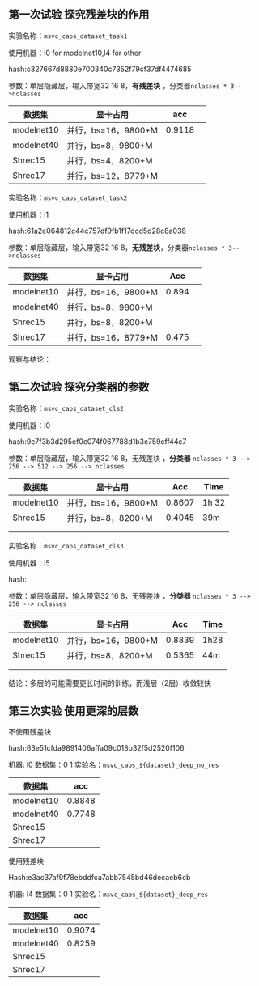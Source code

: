 ## 第一次试验   探究残差块的作用

实验名称：`msvc_caps_dataset_task1`

使用机器：l0 for modelnet10,l4 for other

hash:c327667d8880e700340c7352f79cf37df4474685

参数：单层隐藏层，输入带宽32 16 8，**有残差块** ，分类器`nclasses * 3-->nclasses`

| 数据集     | 显卡占用            | acc    |      |
| ---------- | ------------------- | ------ | ---- |
| modelnet10 | 并行，bs=16，9800+M | 0.9118 |      |
| modelnet40 | 并行，bs=8，9800+M  |        |      |
| Shrec15    | 并行，bs=4，8200+M  |        |      |
| Shrec17    | 并行，bs=12，8779+M |        |      |



实验名称：`msvc_caps_dataset_task2`

使用机器：l1

hash:61a2e064812c44c757df9fb1f17dcd5d28c8a038

参数：单层隐藏层，输入带宽32 16 8，**无残差块**，分类器`nclasses * 3-->nclasses`



| 数据集     | 显卡占用            | Acc   |      |
| ---------- | ------------------- | ----- | ---- |
| modelnet10 | 并行，bs=16，9800+M | 0.894 |      |
| modelnet40 | 并行，bs=8，9800+M  |       |      |
| Shrec15    | 并行，bs=8，8200+M  |       |      |
| Shrec17    | 并行，bs=16，8779+M | 0.475 |      |



观察与结论：

## 第二次试验 探究分类器的参数

实验名称：`msvc_caps_dataset_cls2`

使用机器：l0

hash:9c7f3b3d295ef0c074f067788d1b3e759cff44c7

参数：单层隐藏层，输入带宽32 16 8，无残差块 ，**分类器** `nclasses * 3 --> 256 --> 512 --> 256 --> nclasses`

| 数据集     | 显卡占用            | Acc    | Time  |
| ---------- | ------------------- | ------ | ----- |
| modelnet10 | 并行，bs=16，9800+M | 0.8607 | 1h 32 |
| Shrec15    | 并行，bs=8，8200+M  | 0.4045 | 39m   |
|            |                     |        |       |
|            |                     |        |       |



实验名称：`msvc_caps_dataset_cls3`

使用机器：l5

hash:

参数：单层隐藏层，输入带宽32 16 8，无残差块 ，**分类器** `nclasses * 3 --> 256 --> nclasses`

| 数据集     | 显卡占用            | Acc    | Time |
| ---------- | ------------------- | ------ | ---- |
| modelnet10 | 并行，bs=16，9800+M | 0.8839 | 1h28 |
| Shrec15    | 并行，bs=8，8200+M  | 0.5365 | 44m  |
|            |                     |        |      |
|            |                     |        |      |



结论：多层的可能需要更长时间的训练，而浅层（2层）收敛较快



## 第三次实验 使用更深的层数

不使用残差块

hash:63e51cfda9891406affa09c018b32f5d2520f106

机器: l0 数据集：0 1 实验名：`msvc_caps_${dataset}_deep_no_res`

| 数据集     | acc    |
| ---------- | ------ |
| modelnet10 | 0.8848 |
| modelnet40 | 0.7748 |
| Shrec15    |        |
| Shrec17    |        |







使用残差块

Hash:e3ac37af9f78ebddfca7abb7545bd46decaeb6cb

机器: l4 数据集：0 1 实验名：`msvc_caps_${dataset}_deep_res`

| 数据集     | acc    |
| ---------- | ------ |
| modelnet10 | 0.9074 |
| modelnet40 | 0.8259 |
| Shrec15    |        |
| Shrec17    |        |

